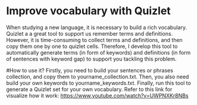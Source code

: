 # Improve vocabulary with Quizlet
When studying a new language, it is necessary to build a rich vocabulary. Quizlet a a great tool to support us remember terms and definitions. However, it is time-consuming to collect terms and definitions, and then copy them one by one to quizlet cells. Therefore, I develop this tool to automatically generate terms (in form of keywords) and definitions (in form of sentences with keyword gap) to support you tackling this problem.

#How to use it?
Firstly, you need to build your sentences or phrases collection, and copy them to yourname_collection.txt. Then, you also need build your own keywords to yourname_keywords.txt. Finally, run this tool to generate a Quizlet set for your own vocabulary. Refer to this link for visualize how it work: https://www.youtube.com/watch?v=UWPNXKr8NBs
